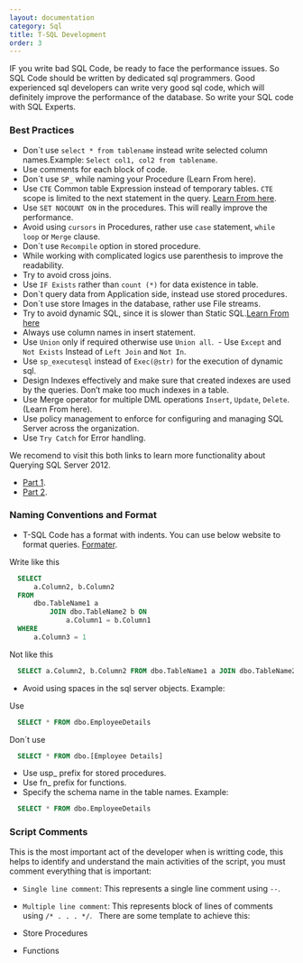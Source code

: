 ```yaml
---
layout: documentation
category: Sql
title: T-SQL Development
order: 3
---
```


IF you write bad SQL Code, be ready to face the performance issues. So SQL Code should be written by dedicated sql programmers. Good experienced sql developers can write very good sql code, which will definitely improve the performance of the database. So write your SQL code with SQL Experts.

### Best Practices
  
  - Don´t use `select * from tablename` instead write selected column names.Example: `Select col1, col2 from tablename`.
  - Use comments for each block of code.
  - Don´t use `SP_` while naming your Procedure (Learn From here).
  - Use `CTE` Common table Expression instead of temporary tables. `CTE` scope is limited to the next statement in the query. [Learn From here](https://www.codeproject.com/articles/265371/common-table-expressions-cte-in-sql-server).
  - Use `SET NOCOUNT ON` in the procedures. This will really improve the performance.
  - Avoid using `cursors` in Procedures, rather use `case` statement, `while loop` or `Merge` clause.
  - Don´t use `Recompile` option in stored procedure.
  - While working with complicated logics use parenthesis to improve the readability.
  - Try to avoid cross joins.
  - Use `IF Exists` rather than `count (*)` for data existence in table.
  - Don´t query data from Application side, instead use stored procedures.
  - Don´t use store Images in the database, rather use File streams.
  - Try to avoid dynamic SQL, since it is slower than Static SQL.[Learn From here](http://www.sqlservercentral.com/articles/Security/dynamicsqlversusstaticsqlp1/617/)
  - Always use column names in insert statement.
  - Use `Union` only if required otherwise use `Union all`.
  - Use `Except` and `Not Exists` Instead of `Left Join` and `Not In`.
  - Use `sp_executesql` instead of `Exec(@str)` for the execution of dynamic sql.
  - Design Indexes effectively and make sure that created indexes are used by the queries. Don’t make too much indexes in a table.
  - Use Merge operator for multiple DML operations `Insert`, `Update`, `Delete`. (Learn From here).
  - Use policy management to enforce for configuring and managing SQL Server across the organization.
  - Use `Try Catch` for Error handling.

We recomend to visit this both links to learn more functionality about Querying SQL Server 2012.

  - [Part 1](https://www.codeproject.com/articles/690340/querying-sql-server-part-i).
  - [Part 2](https://www.codeproject.com/articles/692269/querying-sql-server-part-ii).

### Naming Conventions and Format

  - T-SQL Code has a format with indents. You can use below website to format queries. [Formater](http://www.dpriver.com/pp/sqlformat.htm).

Write like this

```sql
  SELECT 
      a.Column2, b.Column2 
  FROM 
      dbo.TableName1 a
          JOIN dbo.TableName2 b ON
              a.Column1 = b.Column1
  WHERE
      a.Column3 = 1
```

Not like this

```sql  
  SELECT a.Column2, b.Column2 FROM dbo.TableName1 a JOIN dbo.TableName2 b ON a.Column1 = b.Column1 WHERE a.Column3 = 1
```

  - Avoid using spaces in the sql server objects. Example:

Use

```sql
  SELECT * FROM dbo.EmployeeDetails
```

Don´t use

```sql
  SELECT * FROM dbo.[Employee Details]
```

  - Use usp_ prefix for stored procedures.
  - Use fn_ prefix for functions.
  - Specify the schema name in the table names. Example: 
  
```sql
  SELECT * FROM dbo.EmployeeDetails
```

### Script Comments

This is the most important act of the developer when is writting code, this helps to identify and understand the main activities of the script, you must comment everything that is important:
  
  - `Single line comment`: This represents a single line comment using `--`.
  - `Multiple line comment`: This represents block of lines of comments using `/* . . . */`.
  
There are some template to achieve this:

  - Store Procedures
  - Functions
